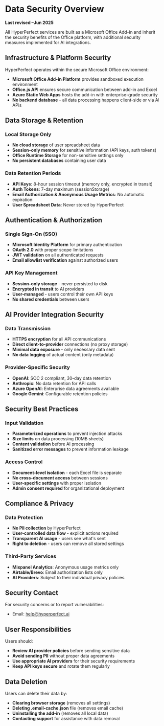 # Data Security Overview

**Last revised –Jun 2025**


All HyperPerfect services are built as a Microsoft Office Add-in and inherit the security benefits of the Office platform, with additional security measures implemented for AI integrations.

## Infrastructure & Platform Security

HyperPerfect operates within the secure Microsoft Office environment:
- **Microsoft Office Add-in Platform** provides sandboxed execution environment
- **Office.js API** ensures secure communication between add-in and Excel
- **Azure Static Web Apps** hosts the add-in with enterprise-grade security
- **No backend database** - all data processing happens client-side or via AI APIs

## Data Storage & Retention

### Local Storage Only
- **No cloud storage** of user spreadsheet data
- **Session-only memory** for sensitive information (API keys, auth tokens)
- **Office Runtime Storage** for non-sensitive settings only
- **No persistent databases** containing user data

### Data Retention Periods
- **API Keys**: 8-hour session timeout (memory only, encrypted in transit)
- **Auth Tokens**: 7-day maximum (sessionStorage)
- **Email Authorization & Anonymous Usage Metrics**: No automatic expiration
- **User Spreadsheet Data**: Never stored by HyperPerfect

## Authentication & Authorization

### Single Sign-On (SSO)
- **Microsoft Identity Platform** for primary authentication
- **OAuth 2.0** with proper scope limitations
- **JWT validation** on all authenticated requests
- **Email allowlist verification** against authorized users

### API Key Management
- **Session-only storage** - never persisted to disk
- **Encrypted in transit** to AI providers
- **User-managed** - users control their own API keys
- **No shared credentials** between users

## AI Provider Integration Security

### Data Transmission
- **HTTPS encryption** for all API communications
- **Direct client-to-provider** connections (no proxy storage)
- **Minimal data exposure** - only necessary data sent
- **No data logging** of actual content (only metadata)

### Provider-Specific Security
- **OpenAI**: SOC 2 compliant, 30-day data retention
- **Anthropic**: No data retention for API calls
- **Azure OpenAI**: Enterprise data agreements available
- **Google Gemini**: Configurable retention policies

## Security Best Practices

### Input Validation
- **Parameterized operations** to prevent injection attacks
- **Size limits** on data processing (10MB sheets)
- **Content validation** before AI processing
- **Sanitized error messages** to prevent information leakage

### Access Control
- **Document-level isolation** - each Excel file is separate
- **No cross-document access** between sessions
- **User-specific settings** with proper isolation
- **Admin consent required** for organizational deployment

## Compliance & Privacy

### Data Protection
- **No PII collection** by HyperPerfect
- **User-controlled data flow** - explicit actions required
- **Transparent AI usage** - users see what's sent
- **Right to deletion** - users can remove all stored settings

### Third-Party Services
- **Mixpanel Analytics**: Anonymous usage metrics only
- **Airtable/Brevo**: Email authorization lists only
- **AI Providers**: Subject to their individual privacy policies

## Security Contact
For security concerns or to report vulnerabilities:
- Email: help@hyperperfect.ai

## User Responsibilities
Users should:
- **Review AI provider policies** before sending sensitive data
- **Avoid sending PII** without proper data agreements
- **Use appropriate AI providers** for their security requirements
- **Keep API keys secure** and rotate them regularly

## Data Deletion
Users can delete their data by:
- **Clearing browser storage** (removes all settings)
- **Deleting .email-cache.json** file (removes email cache)
- **Uninstalling the add-in** (removes all local data)
- **Contacting support** for assistance with data removal